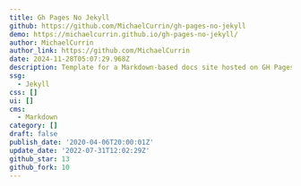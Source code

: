 ```yaml
---
title: Gh Pages No Jekyll
github: https://github.com/MichaelCurrin/gh-pages-no-jekyll
demo: https://michaelcurrin.github.io/gh-pages-no-jekyll/
author: MichaelCurrin
author_link: https://github.com/MichaelCurrin
date: 2024-11-28T05:07:29.968Z
description: Template for a Markdown-based docs site hosted on GH Pages
ssg:
  - Jekyll
css: []
ui: []
cms:
  - Markdown
category: []
draft: false
publish_date: '2020-04-06T20:00:01Z'
update_date: '2022-07-31T12:02:29Z'
github_star: 13
github_fork: 10
---
```

